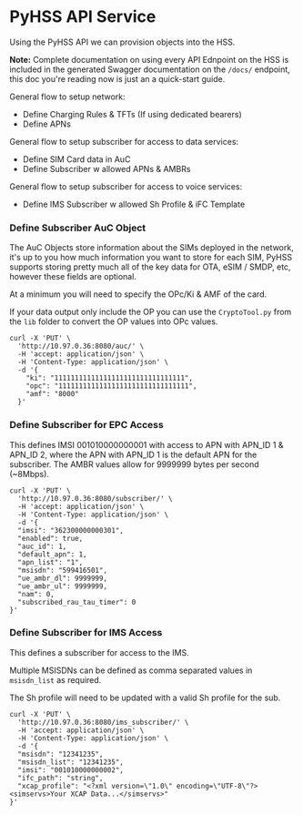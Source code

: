 # PyHSS API Service

Using the PyHSS API we can provision objects into the HSS.

**Note:** Complete documentation on using every API Ednpoint on the HSS is included in the generated Swagger documentation on the `/docs/` endpoint, this doc you're reading now is just an a quick-start guide.

General flow to setup network:
 * Define Charging Rules & TFTs (If using dedicated bearers)
 * Define APNs

General flow to setup subscriber for access to data services:
 * Define SIM Card data in AuC
 * Define Subscriber w allowed APNs & AMBRs

General flow to setup subscriber for access to voice services:
 * Define IMS Subscriber w allowed Sh Profile & iFC Template


### Define Subscriber AuC Object
The AuC Objects store information about the SIMs deployed in the network, it's up to you how much information you want to store for each SIM, PyHSS supports storing pretty much all of the key data for OTA, eSIM / SMDP, etc, however these fields are optional.

At a minimum you will need to specify the OPc/Ki & AMF of the card.

If your data output only include the OP you can use the `CryptoTool.py` from the `lib` folder to convert the OP values into OPc values.

```shell
curl -X 'PUT' \
  'http://10.97.0.36:8080/auc/' \
  -H 'accept: application/json' \
  -H 'Content-Type: application/json' \
  -d '{
    "ki": "11111111111111111111111111111111",
    "opc": "11111111111111111111111111111111",
    "amf": "8000"
  }'
```



### Define Subscriber for EPC Access
This defines IMSI 001010000000001 with access to APN with APN_ID 1 & APN_ID 2, where the APN with APN_ID 1 is the default APN for the subscriber. The AMBR values allow for 9999999 bytes per second (~8Mbps).
```shell
curl -X 'PUT' \
  'http://10.97.0.36:8080/subscriber/' \
  -H 'accept: application/json' \
  -H 'Content-Type: application/json' \
  -d '{
  "imsi": "362300000000301",
  "enabled": true,
  "auc_id": 1,
  "default_apn": 1,
  "apn_list": "1",
  "msisdn": "599416501",
  "ue_ambr_dl": 9999999,
  "ue_ambr_ul": 9999999,
  "nam": 0,
  "subscribed_rau_tau_timer": 0
}'
```

### Define Subscriber for IMS Access
This defines a subscriber for access to the IMS.

Multiple MSISDNs can be defined as comma separated values in `msisdn_list` as required.

The Sh profile will need to be updated with a valid Sh profile for the sub.
```shell
curl -X 'PUT' \
  'http://10.97.0.36:8080/ims_subscriber/' \
  -H 'accept: application/json' \
  -H 'Content-Type: application/json' \
  -d '{
  "msisdn": "12341235",
  "msisdn_list": "12341235",
  "imsi": "001010000000002",
  "ifc_path": "string",
  "xcap_profile": "<?xml version=\"1.0\" encoding=\"UTF-8\"?><simservs>Your XCAP Data...</simservs>"
}'
```
